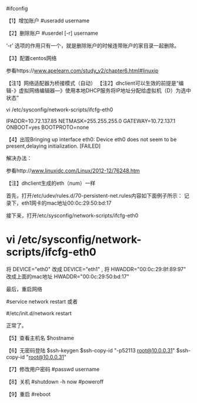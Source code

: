 #ifconfig



【1】增加账户
#useradd username


【2】删除账户
#userdel [-r] username

‘-r’ 选项的作用只有一个，就是删除账户的时候连带账户的家目录一起删除。

【3】配置centos网络

参看https://www.apelearn.com/study_v2/chapter6.html#linuxip

【注1】网络适配器为桥接模式（自动）
【注2】dhclient可以生效的前提是“编辑-》虚拟网络编辑器—》使用本地DHCP服务将IP地址分配给虚拟机（D）为选中状态”

 vi /etc/sysconfig/network-scripts/ifcfg-eth0

IPADDR=10.72.137.85
NETMASK=255.255.255.0
GATEWAY=10.72.137.1
ONBOOT=yes
BOOTPROTO=none



【4】出现Bringing up interface eth0:  Device eth0 does not seem to be present,delaying initialization.                    [FAILED]

解决办法：

参看http://www.linuxidc.com/Linux/2012-12/76248.htm

【注】dhclient生成的eth（num）一样


首先，打开/etc/udev/rules.d/70-persistent-net.rules内容如下面例子所示：
记录下，eth1网卡的mac地址00:0c:29:50:bd:17

接下来，打开/etc/sysconfig/network-scripts/ifcfg-eth0

# vi /etc/sysconfig/network-scripts/ifcfg-eth0

将 DEVICE="eth0"  改成  DEVICE="eth1"  ,
将 HWADDR="00:0c:29:8f:89:97" 改成上面的mac地址  HWADDR="00:0c:29:50:bd:17"

最后，重启网络

#service network restart
或者

#/etc/init.d/network restart

正常了。

【5】查看主机名
$hostname

【6】无密码登陆
$ssh-keygen
$ssh-copy-id "-p52113 root@10.0.0.31"
$ssh-copy-id "root@10.0.0.31"

【7】修改用户密码
#passwd username

【8】关机
#shutdown -h now
#poweroff

【9】重启
#reboot

